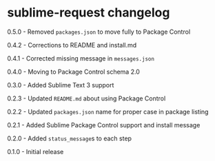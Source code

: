 # sublime-request changelog
0.5.0 - Removed `packages.json` to move fully to Package Control

0.4.2 - Corrections to README and install.md

0.4.1 - Corrected missing message in `messages.json`

0.4.0 - Moving to Package Control schema 2.0

0.3.0 - Added Sublime Text 3 support

0.2.3 - Updated `README.md` about using Package Control

0.2.2 - Updated `packages.json` name for proper case in package listing

0.2.1 - Added Sublime Package Control support and install message

0.2.0 - Added `status_message`s to each step

0.1.0 - Initial release